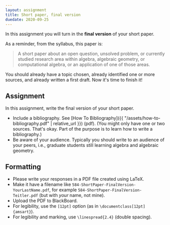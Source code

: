 ```yaml
---
layout: assignment
title: Short paper, final version
duedate: 2020-09-25
---
```


In this assignment you will turn in the **final version** of your short paper.

As a reminder, from the syllabus, this paper is:
> A short paper about an open question, unsolved problem, or currently studied research
  area within algebra, algebraic geometry, or computational algebra, or an application
  of one of those areas.

You should already have a topic chosen, already identified one or more sources,
and already written a first draft.
Now it's time to finish it!


## Assignment

In this assignment, write the final version of your short paper.
+ Include a bibliography. See [How To Bibliography]({{ "/assets/how-to-bibliography.pdf" | relative_url }}) (pdf).
  (You might only have one or two sources.
  That's okay.
  Part of the purpose is to learn how to write a bibliography.)
+ Be aware of your audience. Typically you should write to an audience of your peers,
  i.e., graduate students still learning algebra and algebraic geometry.



## Formatting

+ Please write your responses in a PDF file created using LaTeX.
+ Make it have a filename like `584-ShortPaper-FinalVersion-YourLastName.pdf`,
  for example `584-ShortPaper-FinalVersion-Teitler.pdf` (but with *your* name, not mine).
+ Upload the PDF to BlackBoard.
+ For legibility, use the `[12pt]` option (as in `\documentclass[12pt]{amsart}`).
+ For legibility and marking, use `\linespread{2.4}` (double spacing).


